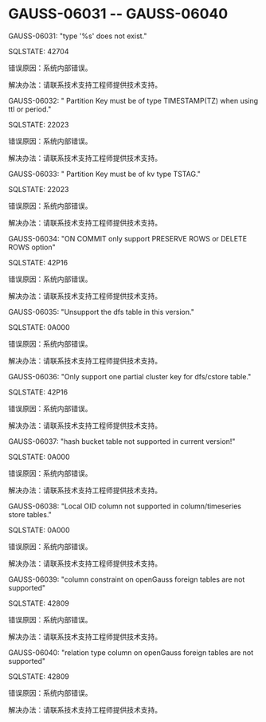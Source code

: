 # GAUSS-06031 -- GAUSS-06040<a name="ZH-CN_TOPIC_0302073574"></a>

GAUSS-06031: "type '%s' does not exist."

SQLSTATE: 42704

错误原因：系统内部错误。

解决办法：请联系技术支持工程师提供技术支持。

GAUSS-06032: " Partition Key must be of type TIMESTAMP\(TZ\) when using ttl or period."

SQLSTATE: 22023

错误原因：系统内部错误。

解决办法：请联系技术支持工程师提供技术支持。

GAUSS-06033: " Partition Key must be of kv type TSTAG."

SQLSTATE: 22023

错误原因：系统内部错误。

解决办法：请联系技术支持工程师提供技术支持。

GAUSS-06034: "ON COMMIT only support PRESERVE ROWS or DELETE ROWS option"

SQLSTATE: 42P16

错误原因：系统内部错误。

解决办法：请联系技术支持工程师提供技术支持。

GAUSS-06035: "Unsupport the dfs table in this version."

SQLSTATE: 0A000

错误原因：系统内部错误。

解决办法：请联系技术支持工程师提供技术支持。

GAUSS-06036: "Only support one partial cluster key for dfs/cstore table."

SQLSTATE: 42P16

错误原因：系统内部错误。

解决办法：请联系技术支持工程师提供技术支持。

GAUSS-06037: "hash bucket table not supported in current version!"

SQLSTATE: 0A000

错误原因：系统内部错误。

解决办法：请联系技术支持工程师提供技术支持。

GAUSS-06038: "Local OID column not supported in column/timeseries store tables."

SQLSTATE: 0A000

错误原因：系统内部错误。

解决办法：请联系技术支持工程师提供技术支持。

GAUSS-06039: "column constraint on openGauss foreign tables are not supported"

SQLSTATE: 42809

错误原因：系统内部错误。

解决办法：请联系技术支持工程师提供技术支持。

GAUSS-06040: "relation type column on openGauss foreign tables are not supported"

SQLSTATE: 42809

错误原因：系统内部错误。

解决办法：请联系技术支持工程师提供技术支持。

